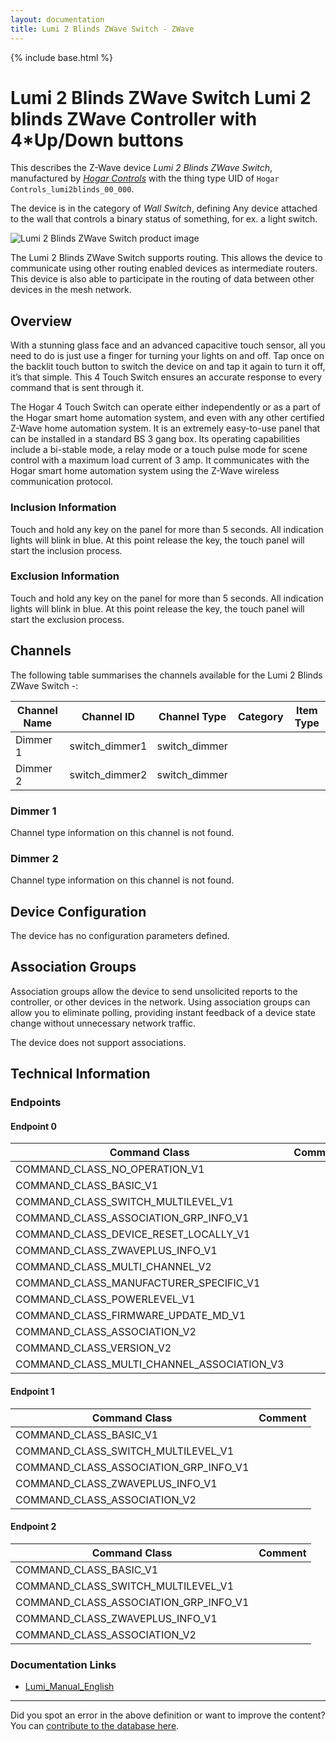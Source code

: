 ```yaml
---
layout: documentation
title: Lumi 2 Blinds ZWave Switch - ZWave
---
```


{% include base.html %}

# Lumi 2 Blinds ZWave Switch Lumi 2 blinds ZWave Controller with 4*Up/Down buttons
This describes the Z-Wave device *Lumi 2 Blinds ZWave Switch*, manufactured by *[Hogar Controls](http://hogarcontrols.com/)* with the thing type UID of ```Hogar Controls_lumi2blinds_00_000```.

The device is in the category of *Wall Switch*, defining Any device attached to the wall that controls a binary status of something, for ex. a light switch.

![Lumi 2 Blinds ZWave Switch product image](https://opensmarthouse.org/assets/zwave/attachments/1179/Lumi-2blinds.png)


The Lumi 2 Blinds ZWave Switch supports routing. This allows the device to communicate using other routing enabled devices as intermediate routers.  This device is also able to participate in the routing of data between other devices in the mesh network.

## Overview

With a stunning glass face and an advanced capacitive touch sensor, all you need to do is just use a finger for turning your lights on and off. Tap once on the backlit touch button to switch the device on and tap it again to turn it off, it’s that simple. This 4 Touch Switch ensures an accurate response to every command that is sent through it.  
  
The Hogar 4 Touch Switch can operate either independently or as a part of the Hogar smart home automation system, and even with any other certified Z-Wave home automation system. It is an extremely easy-to-use panel that can be installed in a standard BS 3 gang box. Its operating capabilities include a bi-stable mode, a relay mode or a touch pulse mode for scene control with a maximum load current of 3 amp. It communicates with the Hogar smart home automation system using the Z-Wave wireless communication protocol.

### Inclusion Information

Touch and hold any key on the panel for more than 5 seconds. All indication lights will blink in blue. At this point release the key, the touch panel will start the inclusion process.

### Exclusion Information

Touch and hold any key on the panel for more than 5 seconds. All indication lights will blink in blue. At this point release the key, the touch panel will start the exclusion process.

## Channels

The following table summarises the channels available for the Lumi 2 Blinds ZWave Switch -:

| Channel Name | Channel ID | Channel Type | Category | Item Type |
|--------------|------------|--------------|----------|-----------|
| Dimmer 1 | switch_dimmer1 | switch_dimmer |  |  | 
| Dimmer 2 | switch_dimmer2 | switch_dimmer |  |  | 

### Dimmer 1
Channel type information on this channel is not found.

### Dimmer 2
Channel type information on this channel is not found.



## Device Configuration

The device has no configuration parameters defined.

## Association Groups

Association groups allow the device to send unsolicited reports to the controller, or other devices in the network. Using association groups can allow you to eliminate polling, providing instant feedback of a device state change without unnecessary network traffic.

The device does not support associations.
## Technical Information

### Endpoints

#### Endpoint 0

| Command Class | Comment |
|---------------|---------|
| COMMAND_CLASS_NO_OPERATION_V1| |
| COMMAND_CLASS_BASIC_V1| |
| COMMAND_CLASS_SWITCH_MULTILEVEL_V1| |
| COMMAND_CLASS_ASSOCIATION_GRP_INFO_V1| |
| COMMAND_CLASS_DEVICE_RESET_LOCALLY_V1| |
| COMMAND_CLASS_ZWAVEPLUS_INFO_V1| |
| COMMAND_CLASS_MULTI_CHANNEL_V2| |
| COMMAND_CLASS_MANUFACTURER_SPECIFIC_V1| |
| COMMAND_CLASS_POWERLEVEL_V1| |
| COMMAND_CLASS_FIRMWARE_UPDATE_MD_V1| |
| COMMAND_CLASS_ASSOCIATION_V2| |
| COMMAND_CLASS_VERSION_V2| |
| COMMAND_CLASS_MULTI_CHANNEL_ASSOCIATION_V3| |
#### Endpoint 1

| Command Class | Comment |
|---------------|---------|
| COMMAND_CLASS_BASIC_V1| |
| COMMAND_CLASS_SWITCH_MULTILEVEL_V1| |
| COMMAND_CLASS_ASSOCIATION_GRP_INFO_V1| |
| COMMAND_CLASS_ZWAVEPLUS_INFO_V1| |
| COMMAND_CLASS_ASSOCIATION_V2| |
#### Endpoint 2

| Command Class | Comment |
|---------------|---------|
| COMMAND_CLASS_BASIC_V1| |
| COMMAND_CLASS_SWITCH_MULTILEVEL_V1| |
| COMMAND_CLASS_ASSOCIATION_GRP_INFO_V1| |
| COMMAND_CLASS_ZWAVEPLUS_INFO_V1| |
| COMMAND_CLASS_ASSOCIATION_V2| |

### Documentation Links

* [Lumi_Manual_English](https://www.opensmarthouse.org/zwavedatabase/1179/User-Manual-Switch4-V1-0.pdf)

---

Did you spot an error in the above definition or want to improve the content?
You can [contribute to the database here](https://www.opensmarthouse.org/zwavedatabase/1179).
